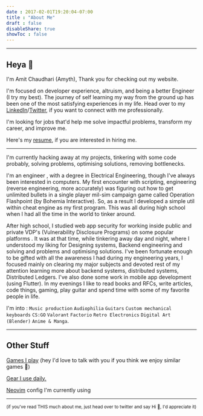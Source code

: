 ```yaml
---
date : 2017-02-01T19:20:04-07:00
title : "About Me"
draft : false
disableShare: true
showToc : false
---
```


---

## Heya 👋

I'm Amit Chaudhari (Amyth), Thank you for checking out my website.

I'm focused on developer experience, altruism, and being a better Engineer (I try my best).
The journey of self learning my way from the ground up has been one of the most satisfying experiences in my life.
Head over to my [LinkedIn](https://www.linkedin.com/in/amyth-dev/)/[Twitter](https://twitter.com/amyth_dev), if you want to connect with me professionally.

I'm looking for jobs that'd help me solve impactful problems, transform my career, and improve me.

Here's my [resume](/resume), if you are interested in hiring me.

---

I'm currently hacking away at my projects, tinkering with some code probably, solving problems, optimising solutions, removing bottlenecks.

I'm an engineer , with a degree in Electrical Engineering, though I've always been interested in computers.
My first encounter with scripting, engineering (reverse engineering, more accurately) was figuring out how to get unlimited bullets in a single player mil-sim campaign game called Operation Flashpoint (by Bohemia Interactive).
So, as a result I developed a simple util within cheat engine as my first program.
This was all during high school when I had all the time in the world to tinker around.

After high school, 
I studied web app security for working inside public and private VDP's (Vulnerability Disclosure Programs) on some popular platforms .
It was at that time, while tinkering away day and night, where I understood my liking for Designing systems, Backend engineering and solving and problems and optimising solutions.
I've been fortunate enough to be gifted with all the awareness I had during my engineering years, I focused mainly on clearing my major subjects and devoted rest of my attention learning more about backend systems, distributed systems, Distributed Ledgers.
I've also done some work in mobile app development (using Flutter).
In my evenings I like to read books and RFCs, write articles, code things, gaming, play guitar and spend time with some of my favorite people in life.

I'm into : 
`Music production` `Audiophilia` `Guitars` `Custom mechanical keyboards` `CS:GO` `Valorant` `Factorio` `Retro Electronics` `Digital Art (Blender)` `Anime & Manga`. 

---

## Other Stuff

[Games I play](/games) (hey I'd love to talk with you if you think we enjoy similar games 💜)

[Gear I use daily.](/uses)

[Neovim](https://github.com/amitchaudhari9121/dotfiles) config I'm currently using

---

<sub>(if you've read THIS much about me, just head over to twitter and say Hi 👋, I'd appreciate it)</sub>


